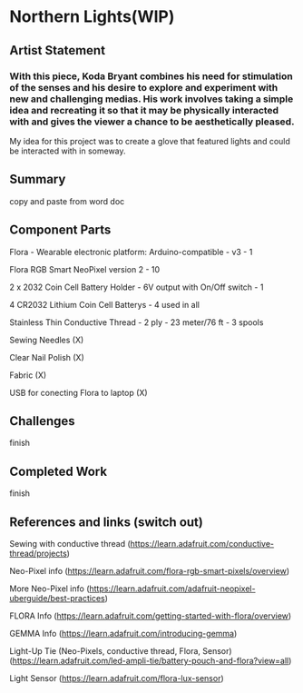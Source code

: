 # Northern Lights(WIP)

## Artist Statement

### With this piece, Koda Bryant combines his need for stimulation of the senses and his desire to explore and experiment with new and challenging medias. His work involves taking a simple idea and recreating it so that it may be physically interacted with and gives the viewer a chance to be aesthetically pleased.

My idea for this project was to create a glove that featured lights and could be interacted with in someway. 

## Summary

copy and paste from word doc

## Component Parts

Flora - Wearable electronic platform: Arduino-compatible - v3 - 1

Flora RGB Smart NeoPixel version 2 - 10

2 x 2032 Coin Cell Battery Holder - 6V output with On/Off switch - 1

4 CR2032 Lithium Coin Cell Batterys - 4 used in all

Stainless Thin Conductive Thread - 2 ply - 23 meter/76 ft - 3 spools 

Sewing Needles (X)

Clear Nail Polish (X)

Fabric (X)

USB for conecting Flora to laptop (X)

## Challenges

finish

## Completed Work

finish

## References and links (switch out)

Sewing with conductive thread (https://learn.adafruit.com/conductive-thread/projects)

Neo-Pixel info (https://learn.adafruit.com/flora-rgb-smart-pixels/overview)

More Neo-Pixel info (https://learn.adafruit.com/adafruit-neopixel-uberguide/best-practices)

FLORA Info (https://learn.adafruit.com/getting-started-with-flora/overview)

GEMMA Info (https://learn.adafruit.com/introducing-gemma)

Light-Up Tie (Neo-Pixels, conductive thread, Flora, Sensor) (https://learn.adafruit.com/led-ampli-tie/battery-pouch-and-flora?view=all)

Light Sensor (https://learn.adafruit.com/flora-lux-sensor)




